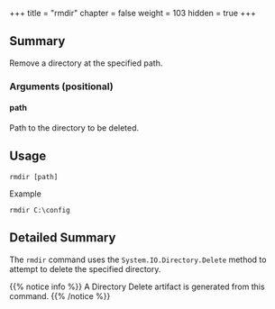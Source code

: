 +++
title = "rmdir"
chapter = false
weight = 103
hidden = true
+++

## Summary
Remove a directory at the specified path.

### Arguments (positional)
#### path
Path to the directory to be deleted.

## Usage
```
rmdir [path]
```
Example
```
rmdir C:\config
```

## Detailed Summary
The `rmdir` command uses the `System.IO.Directory.Delete` method to attempt to delete the specified directory.

{{% notice info %}}
A Directory Delete artifact is generated from this command.
{{% /notice %}}